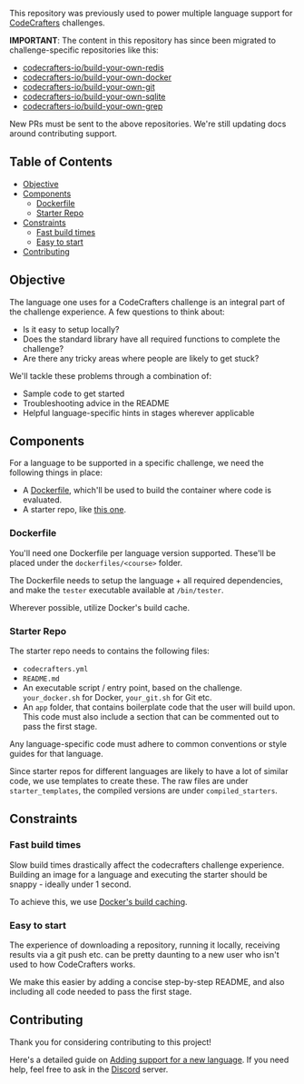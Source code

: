 This repository was previously used to power multiple language support for
[CodeCrafters](https://codecrafters.io) challenges.

**IMPORTANT**: The content in this repository has since been migrated to challenge-specific repositories like this: 

- [codecrafters-io/build-your-own-redis](https://github.com/codecrafters-io/build-your-own-redis)
- [codecrafters-io/build-your-own-docker](https://github.com/codecrafters-io/build-your-own-docker)
- [codecrafters-io/build-your-own-git](https://github.com/codecrafters-io/build-your-own-git)
- [codecrafters-io/build-your-own-sqlite](https://github.com/codecrafters-io/build-your-own-sqlite)
- [codecrafters-io/build-your-own-grep](https://github.com/codecrafters-io/build-your-own-grep)

New PRs must be sent to the above repositories. We're still updating docs around contributing support.

## Table of Contents
<!-- toc -->

- [Objective](#objective)
- [Components](#components)
  * [Dockerfile](#dockerfile)
  * [Starter Repo](#starter-repo)
- [Constraints](#constraints)
  * [Fast build times](#fast-build-times)
  * [Easy to start](#easy-to-start)
- [Contributing](#contributing)

<!-- tocstop -->

## Objective

The language one uses for a CodeCrafters challenge is an integral part of the
challenge experience. A few questions to think about:

- Is it easy to setup locally? 
- Does the standard library have all required functions to complete the
  challenge?
- Are there any tricky areas where people are likely to get stuck? 

We'll tackle these problems through a combination of: 

- Sample code to get started
- Troubleshooting advice in the README
- Helpful language-specific hints in stages wherever applicable

## Components

For a language to be supported in a specific challenge, we need the following
things in place:

- A [Dockerfile](https://docs.docker.com/engine/reference/builder/), which'll be
  used to build the container where code is evaluated.
- A starter repo, like [this
  one](https://github.com/codecrafters-io/redis-starter-py).

### Dockerfile

You'll need one Dockerfile per language version supported. These'll be placed under the
`dockerfiles/<course>` folder. 

The Dockerfile needs to setup the language + all required dependencies, and make
the `tester` executable available at `/bin/tester`.

Wherever possible, utilize Docker's build cache.

### Starter Repo

The starter repo needs to contains the following files: 

- `codecrafters.yml`
- `README.md`
- An executable script / entry point, based on the challenge. `your_docker.sh`
  for Docker, `your_git.sh` for Git etc. 
- An `app` folder, that contains boilerplate code that the user will build upon.
  This code must also include a section that can be commented out to pass the
  first stage. 
  
Any language-specific code must adhere to common conventions or style guides for
that language.

Since starter repos for different languages are likely to have a lot of similar
code, we use templates to create these. The raw files are under
`starter_templates`, the compiled versions are under `compiled_starters`.

## Constraints

### Fast build times

Slow build times drastically affect the codecrafters challenge experience.
Building an image for a language and executing the starter should be snappy -
ideally under 1 second.

To achieve this, we use [Docker's build
caching](https://docs.docker.com/develop/develop-images/dockerfile_best-practices/#leverage-build-cache).

### Easy to start

The experience of downloading a repository, running it locally, receiving
results via a git push etc. can be pretty daunting to a new user who isn't used
to how CodeCrafters works.

We make this easier by adding a concise step-by-step README, and also including
all code needed to pass the first stage.

## Contributing

Thank you for considering contributing to this project!

Here's a detailed guide on [Adding support for a new language](docs/adding_support_for_a_new_language.md). If you need 
help, feel free to ask in the [Discord](https://discord.gg/DeqUD2P) server.
